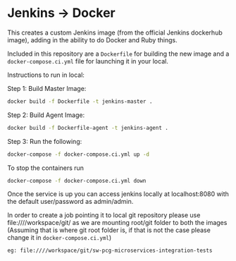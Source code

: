 #  Jenkins -> Docker 

This creates a custom Jenkins image (from the official Jenkins dockerhub  image), adding in the ability to do Docker and Ruby things.

Included in this repository are a `Dockerfile` for building the new image and a `docker-compose.ci.yml` file for launching it in your local.

Instructions to run in local:

Step 1: Build Master Image:

```sh
docker build -f Dockerfile -t jenkins-master .
```

Step 2: Build Agent Image:

```sh
docker build -f Dockerfile-agent -t jenkins-agent .
```

Step 3: Run the following:
```sh
docker-compose -f docker-compose.ci.yml up -d
```

To stop the containers run
```sh
docker-compose -f docker-compose.ci.yml down
```

Once the service is up you can access jenkins locally at localhost:8080 
with the default user/password as admin/admin.

In order to create a job pointing it to local git repository please use file:////workspace/git/<REPO NAME> as we are mounting root/git folder to both the images (Assuming that is where git root folder is, if that is not the case please change it in `docker-compose.ci.yml`)

	eg: file:////workspace/git/sw-pcg-microservices-integration-tests
